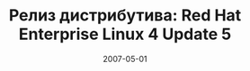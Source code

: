 ---
layout: post
title:  "Релиз дистрибутива: Red Hat Enterprise Linux 4 Update 5"
date: 2007-05-01   
---